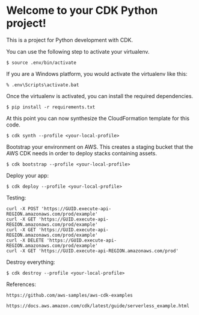 
# Welcome to your CDK Python project!

This is a project for Python development with CDK.

You can use the following step to activate your virtualenv.

```
$ source .env/bin/activate
```

If you are a Windows platform, you would activate the virtualenv like this:

```
% .env\Scripts\activate.bat
```

Once the virtualenv is activated, you can install the required dependencies.

```
$ pip install -r requirements.txt
```

At this point you can now synthesize the CloudFormation template for this code.

```
$ cdk synth --profile <your-local-profile>
```

Bootstrap your environment on AWS. This creates a staging bucket that the AWS 
CDK needs in order to deploy stacks containing assets.

```
$ cdk bootstrap --profile <your-local-profile>
```

Deploy your app:

```
$ cdk deploy --profile <your-local-profile>
```

Testing:

    curl -X POST 'https://GUID.execute-api-REGION.amazonaws.com/prod/example'
    curl -X GET 'https://GUID.execute-api-REGION.amazonaws.com/prod/example'
    curl -X GET 'https://GUID.execute-api-REGION.amazonaws.com/prod/example'
    curl -X DELETE 'https://GUID.execute-api-REGION.amazonaws.com/prod/example'
    curl -X GET 'https://GUID.execute-api-REGION.amazonaws.com/prod'

Destroy everything:

```
$ cdk destroy --profile <your-local-profile>
```

References:

    https://github.com/aws-samples/aws-cdk-examples

    https://docs.aws.amazon.com/cdk/latest/guide/serverless_example.html

